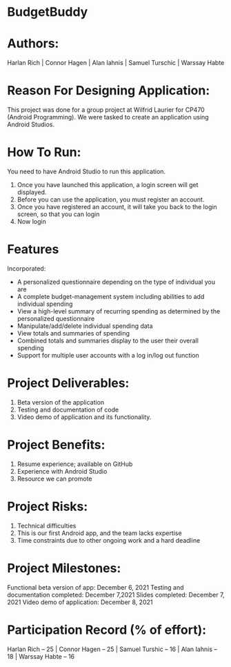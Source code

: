 # BudgetBuddy
 
# Authors:
Harlan Rich |
Connor Hagen |
Alan Iahnis |
Samuel Turschic |
Warssay Habte

# Reason For Designing Application:
This project was done for a group project at Wilfrid Laurier for CP470 (Android Programming).
We were tasked to create an application using Android Studios.

# How To Run:
You need to have Android Studio to run this application.
1. Once you have launched this application, a login screen will get displayed.
2. Before you can use the application, you must register an account.
3. Once you have registered an account, it will take you back to the login screen, so that you can login
4. Now login

# Features
Incorporated:
- A personalized questionnaire depending on the type of individual you are
- A complete budget-management system including abilities to add individual spending
- View a high-level summary of recurring spending as determined by the personalized questionnaire
- Manipulate/add/delete individual spending data
- View totals and summaries of spending
- Combined totals and summaries display to the user their overall spending
- Support for multiple user accounts with a log in/log out function

# Project Deliverables:
1. Beta version of the application
2. Testing and documentation of code
3. Video demo of application and its functionality.

# Project Benefits:
1. Resume experience; available on GitHub
2. Experience with Android Studio
3. Resource we can promote

# Project Risks: 
1. Technical difficulties
2. This is our first Android app, and the team lacks expertise
3. Time constraints due to other ongoing work and a hard deadline

# Project Milestones: 
Functional beta version of app: December 6, 2021
Testing and documentation completed: December 7,2021
Slides completed: December 7, 2021
Video demo of application: December 8, 2021

# Participation Record (% of effort):
Harlan Rich – 25 |
Connor Hagen – 25 |
Samuel Turshic – 16 |
Alan Iahnis – 18 |
Warssay Habte – 16

